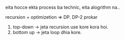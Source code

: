 eita hocce ekta process ba technic, eita alogrithm na.. 

recursion + optimizetion => DP.
DP-2 prokar
1) top-down -> jeta recursion use kore kora hoi.
2) bottom up -> jeta loop dhia kore.
   
